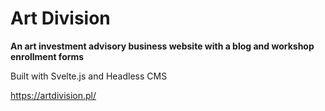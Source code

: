 # Art Division

**An art investment advisory business website with a blog and workshop enrollment forms**

Built with Svelte.js and Headless CMS

https://artdivision.pl/
